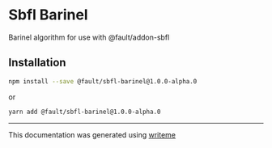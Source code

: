 # Sbfl Barinel

Barinel algorithm for use with @fault/addon-sbfl

## Installation

```bash
npm install --save @fault/sbfl-barinel@1.0.0-alpha.0
```
or
```bash
yarn add @fault/sbfl-barinel@1.0.0-alpha.0
```

---
This documentation was generated using [writeme](https://www.npmjs.com/package/@writeme/core)
